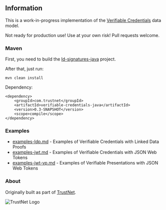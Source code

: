
## Information

This is a work-in-progress implementation of the [Verifiable Credentials](https://w3c.github.io/vc-data-model/) data model.

Not ready for production use! Use at your own risk! Pull requests welcome.

### Maven

First, you need to build the [ld-signatures-java](https://github.com/WebOfTrustInfo/ld-signatures-java) project.

After that, just run:

	mvn clean install

Dependency:

	<dependency>
		<groupId>com.trustnet</groupId>
		<artifactId>verifiable-credentials-java</artifactId>
		<version>0.3-SNAPSHOT</version>
		<scope>compile</scope>
	</dependency>

### Examples

 * [examples-ldp.md](examples-ldp.md) - Examples of Verifiable Credentials with Linked Data Proofs
 * [examples-jwt.md](examples-jwt.md) - Examples of Verifiable Credentials with JSON Web Tokens
 * [examples-jwt-vp.md](examples-jwt-vp.md) - Examples of Verifiable Presentations with JSON Web Tokens

### About

Originally built as part of [TrustNet](http://trustnet.fi/).

![TrustNet Logo](https://github.com/danubetech/verifiable-credentials-java/blob/master/images/trustnet-logo.png?raw=true)
